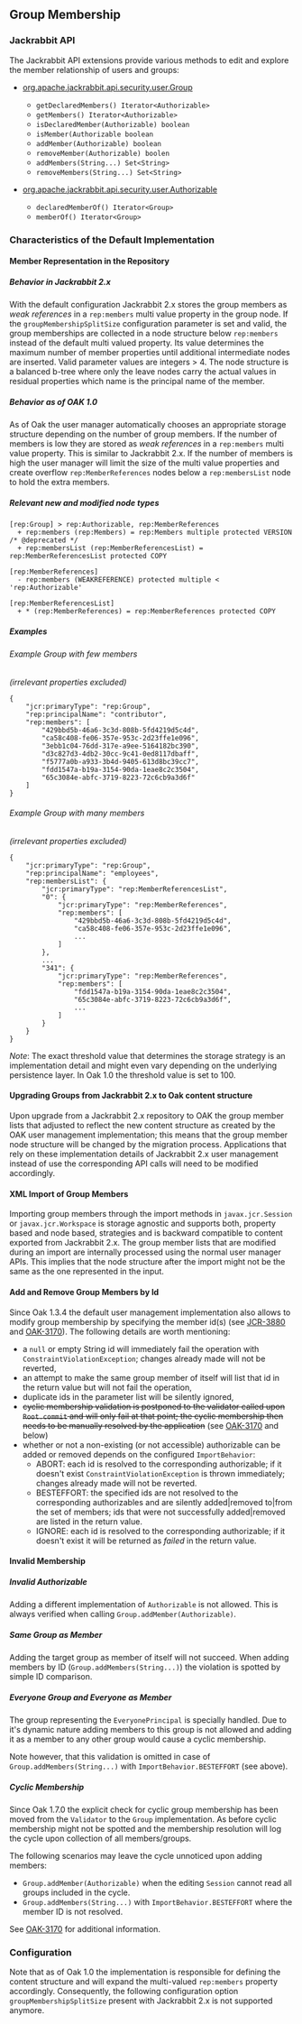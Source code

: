 <!--
   Licensed to the Apache Software Foundation (ASF) under one or more
   contributor license agreements.  See the NOTICE file distributed with
   this work for additional information regarding copyright ownership.
   The ASF licenses this file to You under the Apache License, Version 2.0
   (the "License"); you may not use this file except in compliance with
   the License.  You may obtain a copy of the License at

       http://www.apache.org/licenses/LICENSE-2.0

   Unless required by applicable law or agreed to in writing, software
   distributed under the License is distributed on an "AS IS" BASIS,
   WITHOUT WARRANTIES OR CONDITIONS OF ANY KIND, either express or implied.
   See the License for the specific language governing permissions and
   limitations under the License.
  -->

Group Membership
--------------------------------------------------------------------------------

<a href="jcr_api"></a>
### Jackrabbit API

The Jackrabbit API extensions provide various methods to edit and explore the
member relationship of users and groups:

- [org.apache.jackrabbit.api.security.user.Group]
    - `getDeclaredMembers() Iterator<Authorizable>`
    - `getMembers() Iterator<Authorizable>`
    - `isDeclaredMember(Authorizable) boolean`
    - `isMember(Authorizable boolean`
    - `addMember(Authorizable) boolean`
    - `removeMember(Authorizable) boolen`
    - `addMembers(String...) Set<String>`
    - `removeMembers(String...) Set<String>`

- [org.apache.jackrabbit.api.security.user.Authorizable]
    - `declaredMemberOf() Iterator<Group>`
    - `memberOf() Iterator<Group>`

<a href="default_implementation"></a>
### Characteristics of the Default Implementation

#### Member Representation in the Repository

##### Behavior in Jackrabbit 2.x
With the default configuration Jackrabbit 2.x stores the group members as
_weak references_ in a `rep:members` multi value property in the group node.
If the `groupMembershipSplitSize` configuration parameter is set and valid,
the group memberships are collected in a node structure below `rep:members` instead
of the default multi valued property. Its value determines the maximum number of
member properties until additional intermediate nodes are inserted. Valid parameter
values are integers > 4. The node structure is a balanced b-tree where only the
leave nodes carry the actual values in residual properties which name is the
principal name of the member.

##### Behavior as of OAK 1.0
As of Oak the user manager automatically chooses an appropriate storage structure
depending on the number of group members. If the number of members is low they
are stored as _weak references_ in a `rep:members` multi value property. This is
similar to Jackrabbit 2.x. If the number of members is high the user manager
will limit the size of the multi value properties and create overflow
`rep:MemberReferences` nodes below a `rep:membersList` node to hold the extra members.

##### Relevant new and modified node types
    [rep:Group] > rep:Authorizable, rep:MemberReferences
      + rep:members (rep:Members) = rep:Members multiple protected VERSION /* @deprecated */
      + rep:membersList (rep:MemberReferencesList) = rep:MemberReferencesList protected COPY

    [rep:MemberReferences]
      - rep:members (WEAKREFERENCE) protected multiple < 'rep:Authorizable'

    [rep:MemberReferencesList]
      + * (rep:MemberReferences) = rep:MemberReferences protected COPY

##### Examples

###### Example Group with few members
*(irrelevant properties excluded)*

    {
        "jcr:primaryType": "rep:Group",
        "rep:principalName": "contributor",
        "rep:members": [
            "429bbd5b-46a6-3c3d-808b-5fd4219d5c4d",
            "ca58c408-fe06-357e-953c-2d23ffe1e096",
            "3ebb1c04-76dd-317e-a9ee-5164182bc390",
            "d3c827d3-4db2-30cc-9c41-0ed8117dbaff",
            "f5777a0b-a933-3b4d-9405-613d8bc39cc7",
            "fdd1547a-b19a-3154-90da-1eae8c2c3504",
            "65c3084e-abfc-3719-8223-72c6cb9a3d6f"
        ]
    }

###### Example Group with many members
*(irrelevant properties excluded)*

    {
        "jcr:primaryType": "rep:Group",
        "rep:principalName": "employees",
        "rep:membersList": {
            "jcr:primaryType": "rep:MemberReferencesList",
            "0": {
                "jcr:primaryType": "rep:MemberReferences",
                "rep:members": [
                    "429bbd5b-46a6-3c3d-808b-5fd4219d5c4d",
                    "ca58c408-fe06-357e-953c-2d23ffe1e096",
                    ...
                ]
            },
            ...
            "341": {
                "jcr:primaryType": "rep:MemberReferences",
                "rep:members": [
                    "fdd1547a-b19a-3154-90da-1eae8c2c3504",
                    "65c3084e-abfc-3719-8223-72c6cb9a3d6f",
                    ...
                ]
            }
        }
    }

*Note*: The exact threshold value that determines the storage strategy is an
implementation detail and might even vary depending on the underlying persistence layer.
In Oak 1.0 the threshold value is set to 100.

#### Upgrading Groups from Jackrabbit 2.x to Oak content structure

Upon upgrade from a Jackrabbit 2.x repository to OAK the group member lists that
adjusted to reflect the new content structure as created by the OAK user management
implementation; this means that the group member node structure will be changed
by the migration process. Applications that rely on these implementation
details of Jackrabbit 2.x user management instead of use the corresponding
API calls will need to be modified accordingly.

#### XML Import of Group Members

Importing group members through the import methods in `javax.jcr.Session` or
`javax.jcr.Workspace` is storage agnostic and supports both, property based and
node based, strategies and is backward compatible to content exported from
Jackrabbit 2.x. The group member lists that are modified during an import are
internally processed using the normal user manager APIs. This implies that the
node structure after the import might not be the same as the one represented in
the input.

#### Add and Remove Group Members by Id

Since Oak 1.3.4 the default user management implementation also allows to modify
group membership by specifying the member id(s) (see [JCR-3880] and [OAK-3170]).
The following details are worth mentioning:

- a `null` or empty String id will immediately fail the operation with `ConstraintViolationException`; changes already made will not be reverted,
- an attempt to make the same group member of itself will list that id in the return value but will not fail the operation,
- duplicate ids in the parameter list will be silently ignored,
- <s>cyclic membership validation is postponed to the validator called upon `Root.commit`
  and will only fail at that point; the cyclic membership then needs to be manually
  resolved by the application</s> (see [OAK-3170] and below)
- whether or not a non-existing (or not accessible) authorizable can be added or
  removed depends on the configured `ImportBehavior`:
    - ABORT: each id is resolved to the corresponding authorizable; if it doesn't
      exist `ConstraintViolationException` is thrown immediately; changes already
      made will not be reverted.
    - BESTEFFORT: the specified ids are not resolved to the corresponding
      authorizables and are silently added|removed to|from the set of members;
      ids that were not successfully added|removed are listed in the return value.
    - IGNORE: each id is resolved to the corresponding authorizable; if it doesn't
      exist it will be returned as _failed_ in the return value.

#### Invalid Membership

##### Invalid Authorizable

Adding a different implementation of `Authorizable` is not allowed. This is always 
verified when calling `Group.addMember(Authorizable)`.

##### Same Group as Member

Adding the target group as member of itself will not succeed. When adding 
members by ID (`Group.addMembers(String...)`) the violation is spotted by 
simple ID comparison.

##### Everyone Group and Everyone as Member

The group representing the `EveryonePrincipal` is specially handled. Due to 
it's dynamic nature adding members to this group is not allowed and adding it 
as a member to any other group would cause a cyclic membership.

Note however, that this validation is omitted in case of `Group.addMembers(String...)`
with `ImportBehavior.BESTEFFORT` (see above).

##### Cyclic Membership

Since Oak 1.7.0 the explicit check for cyclic group membership has been 
moved from the `Validator` to the `Group` implementation. As before cyclic 
membership might not be spotted and the membership resolution will log the 
cycle upon collection of all members/groups.

The following scenarios may leave the cycle unnoticed upon adding members:
- `Group.addMember(Authorizable)` when the editing `Session` cannot read all groups included in the cycle.
- `Group.addMembers(String...)` with `ImportBehavior.BESTEFFORT` where the member ID is not resolved.

See [OAK-3170] for additional information. 

<a href="configuration"></a>
### Configuration

Note that as of Oak 1.0 the implementation is responsible for defining the
content structure and will expand the multi-valued `rep:members` property accordingly.
Consequently, the following configuration option `groupMembershipSplitSize` present
with Jackrabbit 2.x is not supported anymore.

<!-- hidden references -->
[org.apache.jackrabbit.api.security.user.Group]: http://svn.apache.org/repos/asf/jackrabbit/trunk/jackrabbit-api/src/main/java/org/apache/jackrabbit/api/security/user/Group.java
[org.apache.jackrabbit.api.security.user.Authorizable]: http://svn.apache.org/repos/asf/jackrabbit/trunk/jackrabbit-api/src/main/java/org/apache/jackrabbit/api/security/user/Authorizable.java
[JCR-3880]: https://issues.apache.org/jira/browse/JCR-3880
[OAK-3170]: https://issues.apache.org/jira/browse/OAK-3170
